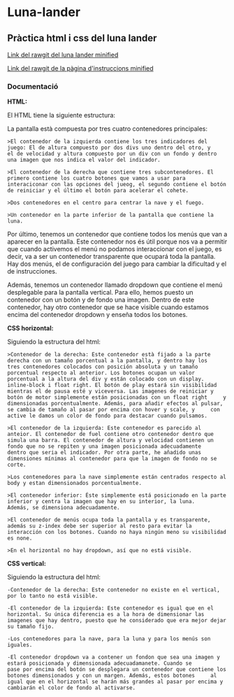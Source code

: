 # Luna-lander
## Pràctica html i css del luna lander

[Link del rawgit del luna lander minified](https://rawgit.com/Marcroman181/Luna-lander/minimified/lunalander.html)

[Link del rawgit de la pàgina d'instruccions minified](https://rawgit.com/Marcroman181/Luna-lander/minimified/instruccions.html)

### Documentació

**HTML:**

El HTML tiene la siguiente estructura:

  La pantalla està compuesta por tres cuatro contenedores principales:
  
    >El contenedor de la izquierda contiene los tres indicadores del juego: El de altura compuesto por dos divs uno dentro del otro, y       el de velocidad y altura compuesto por un div con un fondo y dentro una imagen que nos indica el valor del indicador.
    
    >El contenedor de la derecha que contiene tres subcontenedores. El primero contiene los cuatro botones que vamos a usar para             interaciconar con las opciones del jueog, el segundo contiene el botón de reiniciar y el último el botón para acelerar el cohete. 
    
    >Dos contenedores en el centro para centrar la nave y el fuego.
    
    >Un contenedor en la parte inferior de la pantalla que contiene la luna. 
  
  Por último, tenemos un contenedor que contiene todos los menús que van a aparecer en la pantalla. Este contenedor nos és útil porque     nos va a permitir que cuando activemos el menú no podamos interaccionar con el juego, es decir, va a ser un contenedor transparente     que ocupará toda la pantalla. Hay dos menús, el de configuración del juego para cambiar la dificultad y el de instrucciones.
  
  Además, tenemos un contenedor llamado dropdown que contiene el menú desplegable para la pantalla vertical. Para ello, hemos puesto un   contenedor con un botón y de fondo una imagen. Dentro de este contenedor, hay otro contenedor que se hace visible cuando estamos         encima del contenedor dropdown y enseña todos los botones.
  

**CSS horizontal:**

Siguiendo la estructura del html:
  
    >Contenedor de la derecha: Este contenedor està fijado a la parte derecha con un tamaño porcentual a la pantalla, y dentro hay los       tres contenedores colocados con posición absoluta y un tamaño porcentual respecto al anterior. Los botones ocupan un valor               porcentual a la altura del div y están colocado con un display. inline-block i float right. El botón de play estará sin visibilidad     mientras el de pausa esté y viceversa. Las imagenes de reiniciar y botón de motor simplemente están posicionadas con un float right     y dimensionadas porcentualmente. Además, para añadir efectos al pulsar, se cambia de tamaño al pasar por encima con hover y scale, y     con active le damos un color de fondo para destacar cuando pulsamos. 
    
    >El contenedor de la izquierda: Este contenedor es parecido al anteior. El contenedor de fuel contiene otro contenedor dentro que         simula una barra. El contenedor de altura y velocidad contienen un fondo que no se repiten y una imagen posicionada adecuadamente       dentro que seria el indicador. Por otra parte, he añadido unas dimensiones mínimas al contenedor para que la imagen de fondo no se       corte.
    
    >Los contenedores para la nave simplemente están centrados respecto al body y estan dimensionados porcentualmente.
    
    >El contenedor inferior: Éste simplemente está posicionado en la parte inferior y centra la imagen que hay en su interior, la luna.       Además, se dimensiona adecuadamente. 
    
    >El contenedor de menús ocupa toda la pantalla y es transparente, además su z-index debe ser superior al resto para evitar la             interacción con los botones. Cuando no haya ningún meno su visibilidad es none. 
    
    >En el horizontal no hay dropdown, así que no está visible.
    

**CSS vertical:**
    
Siguiendo la estructura del html:
  
    -Contenedor de la derecha: Este contenedor no existe en el vertical, por lo tanto no está visible.
    
    -El contenedor de la izquierda: Este contenedor es igual que en el horizontal. Su única diferencia es a la hora de dimensionar las       imagenes que hay dentro, puesto que he considerado que era mejor dejar su tamaño fijo.
    
    -Los contenedores para la nave, para la luna y para los menús son iguales.
    
    -El contenedor dropdown va a contener un fondon que sea una imagen y estará posicionada y dimensionada adecuadamanete. Cuando se  
    pase por encima del botón se desplegara un contenedor que contiene los botones dimensionados y con un margen. Además, estos botones     al igual que en el horizontal se harán más grandes al pasar por encima y cambiarán el color de fondo al activarse.
    
    
    
    
    
    
